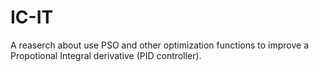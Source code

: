# IC-IT
A reaserch about use PSO and other optimization functions to improve a Propotional Integral derivative (PID controller).
